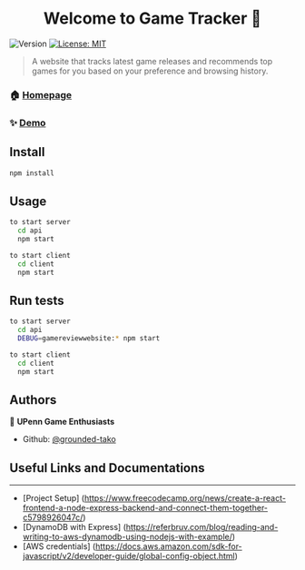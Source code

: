 <h1 align="center">Welcome to Game Tracker 👋</h1>
<p>
  <img alt="Version" src="https://img.shields.io/badge/version-0.0.0-blue.svg?cacheSeconds=2592000" />
  <a href="#" target="_blank">
    <img alt="License: MIT" src="https://img.shields.io/badge/License-MIT-yellow.svg" />
  </a>
</p>

> A website that tracks latest game releases and recommends top games for you based on your preference and browsing history.

### 🏠 [Homepage](http://www.latestgamereleases.com/)

### ✨ [Demo](http://www.latestgamereleases.com/)

## Install

```sh
npm install
```

## Usage

```sh
to start server
  cd api
  npm start

to start client
  cd client
  npm start
```

## Run tests

```sh
to start server
  cd api
  DEBUG=gamereviewwebsite:* npm start

to start client
  cd client
  npm start
```

## Authors

👤 **UPenn Game Enthusiasts**

* Github: [@grounded-tako](https://github.com/grounded-tako)

## Useful Links and Documentations
<hr></hr>

- [Project Setup] (https://www.freecodecamp.org/news/create-a-react-frontend-a-node-express-backend-and-connect-them-together-c5798926047c/)
- [DynamoDB with Express] (https://referbruv.com/blog/reading-and-writing-to-aws-dynamodb-using-nodejs-with-example/)
- [AWS credentials] (https://docs.aws.amazon.com/sdk-for-javascript/v2/developer-guide/global-config-object.html)
